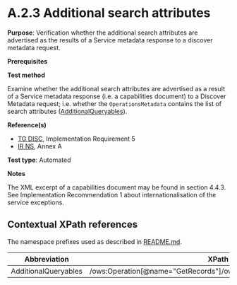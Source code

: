 # A.2.3 Additional search attributes

**Purpose**: Verification whether the additional search attributes are advertised as the results of a Service metadata response to a discover metadata request.

**Prerequisites**

**Test method**

Examine whether the additional search attributes are advertised as a result of a Service metadata response (i.e. a capabilities document) to a Discover Metadata request; i.e. whether the ```OperationsMetadata``` contains the list of search attributes ([AdditionalQueryables](#AdditionalQueryables)).

**Reference(s)**

* [TG DISC](README.md#ref_TG_DISC), Implementation Requirement 5
* [IR NS](README.md#ref_IR_NS), Annex A

**Test type**: Automated

**Notes**

The XML excerpt of a capabilities document may be found in section 4.4.3. See Implementation Recommendation 1 about internationalisation of the service exceptions.


## Contextual XPath references

The namespace prefixes used as described in [README.md](README.md#namespaces).

Abbreviation                                               |  XPath expression
---------------------------------------------------------- | -------------------------------------------------------------------------
<a name="AdditionalQueryables"></a>AdditionalQueryables | /ows:Operation[@name="GetRecords"]/ows:Constraint[@name="AdditionalQueryables"]
